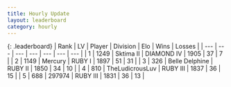 ```yaml
---
title: Hourly Update
layout: leaderboard
category: hourly
---
```


{: .leaderboard}
| Rank | LV | Player | Division | Elo | Wins | Losses |
| --- | --- | --- | --- | --- | --- | --- |
| <span data-change="0">1</span> | 1249 | <span title="ID: 402846">Sktima II</span> | DIAMOND IV | <span data-change="-5">1905</span> | <span data-change="2">37</span> | <span data-change="1">7</span> |
| <span data-change="0">2</span> | 1149 | <span title="ID: 692745">Mercury</span> | RUBY I | <span data-change="12">1897</span> | <span data-change="2">51</span> | <span data-change="0">31</span> |
| <span data-change="0">3</span> | 326 | <span title="ID: 725085">Belle Delphine</span> | RUBY II | <span data-change="0">1850</span> | <span data-change="0">34</span> | <span data-change="0">10</span> |
| <span data-change="1">4</span> | 810 | <span title="ID: 390615">TheLudicrousLuv</span> | RUBY III | <span data-change="0">1837</span> | <span data-change="0">36</span> | <span data-change="0">15</span> |
| <span data-change="1">5</span> | 688 | <span title="ID: 544038">297974</span> | RUBY III | <span data-change="0">1831</span> | <span data-change="0">36</span> | <span data-change="0">13</span> |